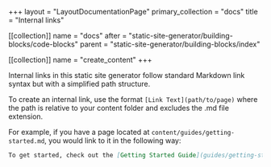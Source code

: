 +++
layout = "LayoutDocumentationPage"
primary_collection = "docs"
title = "Internal links"

[[collection]]
name = "docs"
after = "static-site-generator/building-blocks/code-blocks"
parent = "static-site-generator/building-blocks/index"

[[collection]]
name = "create_content"
+++

Internal links in this static site generator follow standard Markdown link syntax but with a simplified path structure. 

To create an internal link, use the format `[Link Text](path/to/page)` where the path is relative to your content folder and excludes the .md file extension.

For example, if you have a page located at `content/guides/getting-started.md`, you would link to it in the following way: 

```markdown
To get started, check out the [Getting Started Guide](guides/getting-started).
```
